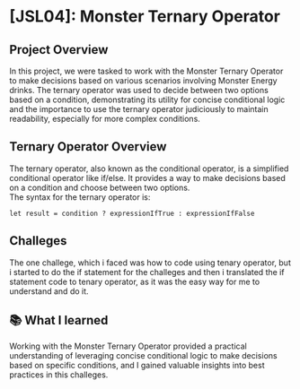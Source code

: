 # [JSL04]: Monster Ternary Operator
 
## Project Overview<br>
In this project, we were tasked to work with the Monster Ternary Operator to make decisions based on various scenarios involving Monster Energy drinks. The ternary operator was used to decide between two options based on a condition, demonstrating its utility for concise conditional logic and the importance to use the ternary operator judiciously to maintain readability, especially for more complex conditions.

## Ternary Operator Overview <br>
The ternary operator, also known as the conditional operator, is a simplified conditional operator like if/else. It provides a way to make decisions based on a condition and choose between two options. <br>
The syntax for the ternary operator is:
<br>

`let result = condition ? expressionIfTrue : expressionIfFalse`

## Challeges
The one challege, which i faced was how to code using tenary operator, but i started to do the if statement for the challeges and then i translated the if statement code to tenary operator, as it was the easy way for me to understand and do it.

## 📚 What I learned <br>
Working with the Monster Ternary Operator provided a practical understanding of leveraging concise conditional logic to make decisions based on specific conditions, and I gained valuable insights into best practices in this challeges.